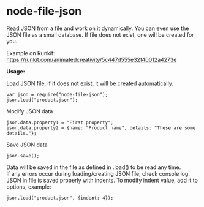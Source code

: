 # node-file-json
Read JSON from a file and work on it dynamically. You can even use the JSON file as a small database. If file does not exist, one will be created for you.

Example on Runkit: https://runkit.com/animatedcreativity/5c447d555e32f40012a4273e

**Usage:**

Load JSON file, if it does not exist, it will be created automatically.
```
var json = require("node-file-json");
json.load("product.json");
```

Modify JSON data
```
json.data.property1 = "First property";
json.data.property2 = {name: "Product name", details: "These are some details."};
```

Save JSON data

```
json.save();
```

Data will be saved in the file as defined in .load() to be read any time.<br/>
If any errors occur during loading/creating JSON file, check console log.
JSON in file is saved properly with indents. To modify indent value, add it to options, example:
```
json.load("product.json", {indent: 4});
```